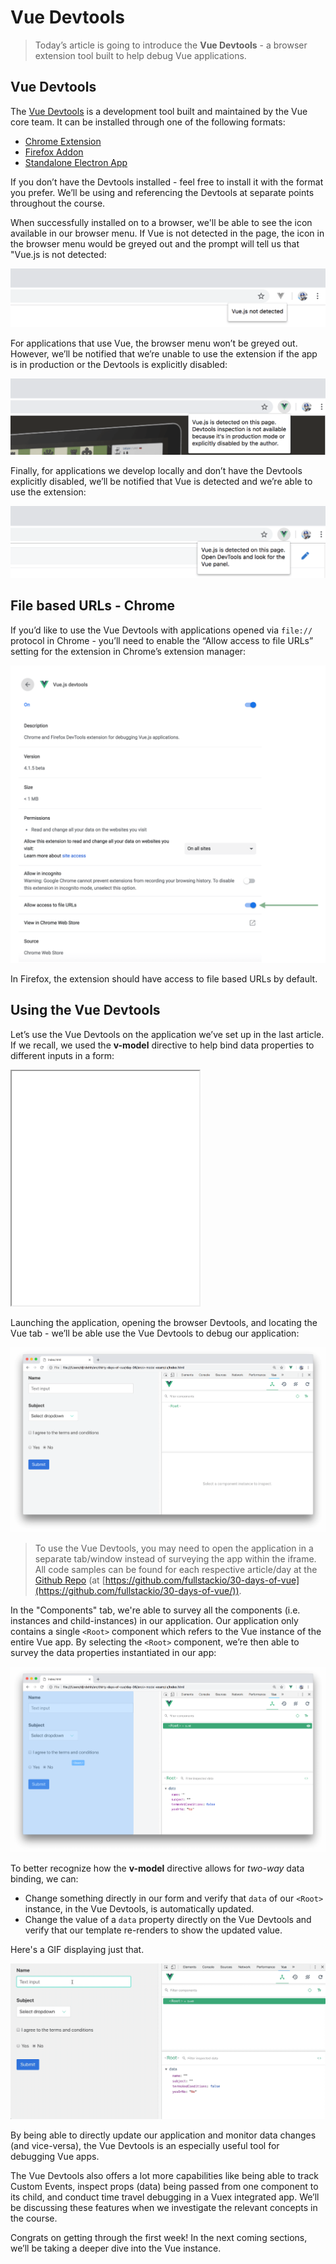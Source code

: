 # Vue Devtools

> Today’s article is going to introduce the **Vue Devtools** - a browser extension tool built to help debug Vue applications.

## Vue Devtools

The [Vue Devtools](https://github.com/vuejs/vue-devtools) is a development tool built and maintained by the Vue core team. It can be installed through one of the following formats:

-   [Chrome Extension](https://chrome.google.com/webstore/detail/vuejs-devtools/nhdogjmejiglipccpnnnanhbledajbpd)
-   [Firefox Addon](https://addons.mozilla.org/en-US/firefox/addon/vue-js-devtools/)
-   [Standalone Electron App](https://github.com/vuejs/vue-devtools/blob/master/shells/electron/README.md)

If you don’t have the Devtools installed - feel free to install it with the format you prefer. We’ll be using and referencing the Devtools at separate points throughout the course.

When successfully installed on to a browser, we'll be able to see the icon available in our browser menu. If Vue is not detected in the page, the icon in the browser menu would be greyed out and the prompt will tell us that "Vue.js is not detected:

![](./public/assets/vue-devtools-not-detected.png)

For applications that use Vue, the browser menu won’t be greyed out. However, we’ll be notified that we’re unable to use the extension if the app is in production or the Devtools is explicitly disabled:

![This app is chess.com!](./public/assets/vue-devtools-prod.png)

Finally, for applications we develop locally and don’t have the Devtools explicitly disabled, we’ll be notified that Vue is detected and we’re able to use the extension:

![](./public/assets/vue-devtools-enabled.png)

## File based URLs - Chrome

If you’d like to use the Vue Devtools with applications opened via `file://` protocol in Chrome - you’ll need to enable  the “Allow access to file URLs” setting for the extension in Chrome’s extension manager:

![](./public/assets/vue-devtools-file-enable.png)

In Firefox, the extension should have access to file based URLs by default.

## Using the Vue Devtools

Let’s use the Vue Devtools on the application we’ve set up in the last article. If we recall, we used the **v-model** directive to help bind data properties to different inputs in a form:

<iframe src='./src/v-model-example/index.html'
        height="375"
        scrolling="no"
         >
</iframe>

Launching the application, opening the browser Devtools, and locating the Vue tab - we’ll be able use the Vue Devtools to debug our application:

![](./public/assets/vue-devtools-v-model-app.png)

> To use the Vue Devtools, you may need to open the application in a separate tab/window instead of surveying the app within the iframe. All code samples can be found for each respective article/day at the [Github Repo](https://github.com/fullstackio/30-days-of-vue/) (at [https://github.com/fullstackio/30-days-of-vue](https://github.com/fullstackio/30-days-of-vue/)).

In the "Components" tab, we're able to survey all the components (i.e. instances and child-instances) in our application. Our application only contains a single `<Root>` component which refers to the Vue instance of the entire Vue app. By selecting the `<Root>` component, we’re then able to survey the data properties instantiated in our app:

![](./public/assets/vue-devtools-v-model-app-root-component.png)

To better recognize how the **v-model** directive allows for _two-way_ data binding, we can:

-   Change something directly in our form and verify that `data` of our `<Root>` instance, in the Vue Devtools, is automatically updated.
-   Change the value of a `data` property directly on the Vue Devtools and verify that our template re-renders to show the updated value.

Here's a GIF displaying just that.

[![](./public/assets/v-model-two-way-binding.gif)](https://bit.ly/2RxFolt)

By being able to directly update our application and monitor data changes (and vice-versa), the Vue Devtools is an especially useful tool for debugging Vue apps.

The Vue Devtools also offers a lot more capabilities like being able to track Custom Events, inspect props (data) being passed from one component to its child, and conduct time travel debugging in a Vuex integrated app. We’ll be discussing these features when we investigate the relevant concepts in the course.

Congrats on getting through the first week! In the next coming sections, we’ll be taking a deeper dive into the Vue instance.
